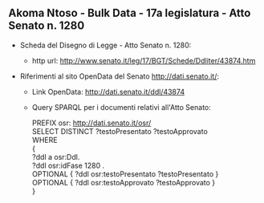 ## Akoma Ntoso - Bulk Data - 17a legislatura - Atto Senato n. 1280 ##

* Scheda del Disegno di Legge - Atto Senato n. 1280:
	* http url: http://www.senato.it/leg/17/BGT/Schede/Ddliter/43874.htm

* Riferimenti al sito OpenData del Senato http://dati.senato.it/:
	* Link OpenData: http://dati.senato.it/ddl/43874
	* Query SPARQL per i documenti relativi all'Atto Senato:

        PREFIX osr: <http://dati.senato.it/osr/>  
		SELECT DISTINCT ?testoPresentato ?testoApprovato  
		WHERE  
		{  
		    ?ddl a osr:Ddl.  
		    ?ddl osr:idFase 1280 .  
		    OPTIONAL { ?ddl osr:testoPresentato ?testoPresentato }  
		    OPTIONAL { ?ddl osr:testoApprovato ?testoApprovato }  
		}
		